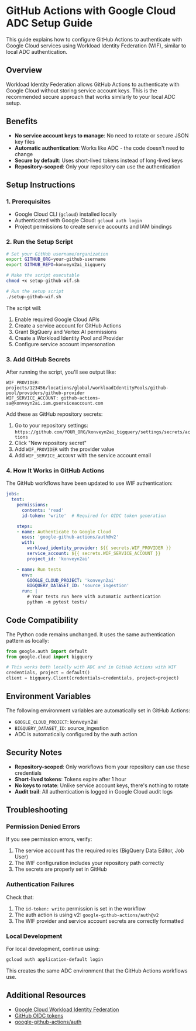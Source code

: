 # GitHub Actions with Google Cloud ADC Setup Guide

This guide explains how to configure GitHub Actions to authenticate with Google Cloud services using Workload Identity Federation (WIF), similar to local ADC authentication.

## Overview

Workload Identity Federation allows GitHub Actions to authenticate with Google Cloud without storing service account keys. This is the recommended secure approach that works similarly to your local ADC setup.

## Benefits

- **No service account keys to manage**: No need to rotate or secure JSON key files
- **Automatic authentication**: Works like ADC - the code doesn't need to change
- **Secure by default**: Uses short-lived tokens instead of long-lived keys
- **Repository-scoped**: Only your repository can use the authentication

## Setup Instructions

### 1. Prerequisites

- Google Cloud CLI (`gcloud`) installed locally
- Authenticated with Google Cloud: `gcloud auth login`
- Project permissions to create service accounts and IAM bindings

### 2. Run the Setup Script

```bash
# Set your GitHub username/organization
export GITHUB_ORG=your-github-username
export GITHUB_REPO=konveyn2ai_bigquery

# Make the script executable
chmod +x setup-github-wif.sh

# Run the setup script
./setup-github-wif.sh
```

The script will:
1. Enable required Google Cloud APIs
2. Create a service account for GitHub Actions
3. Grant BigQuery and Vertex AI permissions
4. Create a Workload Identity Pool and Provider
5. Configure service account impersonation

### 3. Add GitHub Secrets

After running the script, you'll see output like:
```
WIF_PROVIDER: projects/123456/locations/global/workloadIdentityPools/github-pool/providers/github-provider
WIF_SERVICE_ACCOUNT: github-actions-sa@konveyn2ai.iam.gserviceaccount.com
```

Add these as GitHub repository secrets:
1. Go to your repository settings: `https://github.com/YOUR_ORG/konveyn2ai_bigquery/settings/secrets/actions`
2. Click "New repository secret"
3. Add `WIF_PROVIDER` with the provider value
4. Add `WIF_SERVICE_ACCOUNT` with the service account email

### 4. How It Works in GitHub Actions

The GitHub workflows have been updated to use WIF authentication:

```yaml
jobs:
  test:
    permissions:
      contents: 'read'
      id-token: 'write'  # Required for OIDC token generation

    steps:
    - name: Authenticate to Google Cloud
      uses: 'google-github-actions/auth@v2'
      with:
        workload_identity_provider: ${{ secrets.WIF_PROVIDER }}
        service_account: ${{ secrets.WIF_SERVICE_ACCOUNT }}
        project_id: 'konveyn2ai'

    - name: Run tests
      env:
        GOOGLE_CLOUD_PROJECT: 'konveyn2ai'
        BIGQUERY_DATASET_ID: 'source_ingestion'
      run: |
        # Your tests run here with automatic authentication
        python -m pytest tests/
```

## Code Compatibility

The Python code remains unchanged. It uses the same authentication pattern as locally:

```python
from google.auth import default
from google.cloud import bigquery

# This works both locally with ADC and in GitHub Actions with WIF
credentials, project = default()
client = bigquery.Client(credentials=credentials, project=project)
```

## Environment Variables

The following environment variables are automatically set in GitHub Actions:
- `GOOGLE_CLOUD_PROJECT`: konveyn2ai
- `BIGQUERY_DATASET_ID`: source_ingestion
- ADC is automatically configured by the auth action

## Security Notes

- **Repository-scoped**: Only workflows from your repository can use these credentials
- **Short-lived tokens**: Tokens expire after 1 hour
- **No keys to rotate**: Unlike service account keys, there's nothing to rotate
- **Audit trail**: All authentication is logged in Google Cloud audit logs

## Troubleshooting

### Permission Denied Errors
If you see permission errors, verify:
1. The service account has the required roles (BigQuery Data Editor, Job User)
2. The WIF configuration includes your repository path correctly
3. The secrets are properly set in GitHub

### Authentication Failures
Check that:
1. The `id-token: write` permission is set in the workflow
2. The auth action is using v2: `google-github-actions/auth@v2`
3. The WIF provider and service account secrets are correctly formatted

### Local Development
For local development, continue using:
```bash
gcloud auth application-default login
```

This creates the same ADC environment that the GitHub Actions workflows use.

## Additional Resources

- [Google Cloud Workload Identity Federation](https://cloud.google.com/iam/docs/workload-identity-federation)
- [GitHub OIDC tokens](https://docs.github.com/en/actions/deployment/security-hardening-your-deployments/about-security-hardening-with-openid-connect)
- [google-github-actions/auth](https://github.com/google-github-actions/auth)